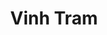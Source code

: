 ---
company: Glasswall Solutions
image: /img/blocks/avatar.jpg
job_title: Senior developer
linkedin: vinhtram
notes: ''
project_leader: ''
status: done
title: Vinh Tram
travel_from: ''
twitter: ''
type: participant
website: ''
---